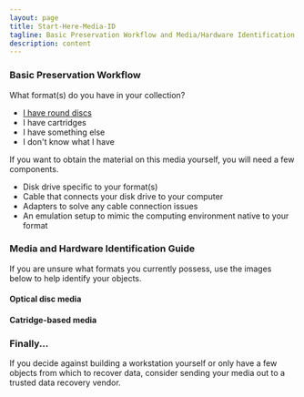 ```yaml
---
layout: page
title: Start-Here-Media-ID
tagline: Basic Preservation Workflow and Media/Hardware Identification
description: content
---
```


### Basic Preservation Workflow
What format(s) do you have in your collection?
- <a href="#optical">I have round discs</a>
- I have cartridges
- I have something else
- I don't know what I have
  
If you want to obtain the material on this media yourself, you will need a few components.

- Disk drive specific to your format(s)
- Cable that connects your disk drive to your computer
- Adapters to solve any cable connection issues
- An emulation setup to mimic the computing environment native to your format


### Media and Hardware Identification Guide
If you are unsure what formats you currently possess, use the images below to help identify your objects.
<a name="optical"></a>
#### Optical disc media
#### Catridge-based media

### Finally...
If you decide against building a workstation yourself or only have a few objects from which to recover data, consider sending your media out to a trusted data recovery vendor.
